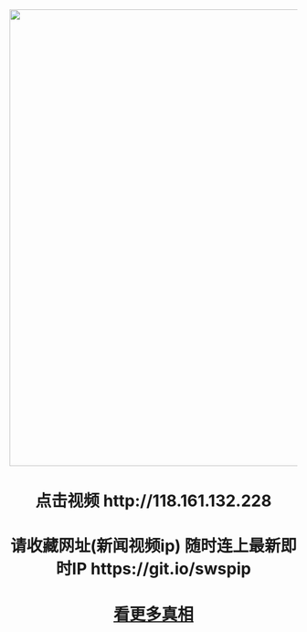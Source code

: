 <div align="center"><a href="http://118.161.132.228"><IMG SRC="https://github.com/gofanben/gm/blob/master/img-2/swspip.jpg" width=800></a>
<h1>点击视频 http://118.161.132.228</h1>
 
<h1>请收藏网址(新闻视频ip)  随时连上最新即时IP
https://git.io/swspip</h1>

<div align=center><h1><a href=https://git.io/souye>看更多真相</h1></a></div>

